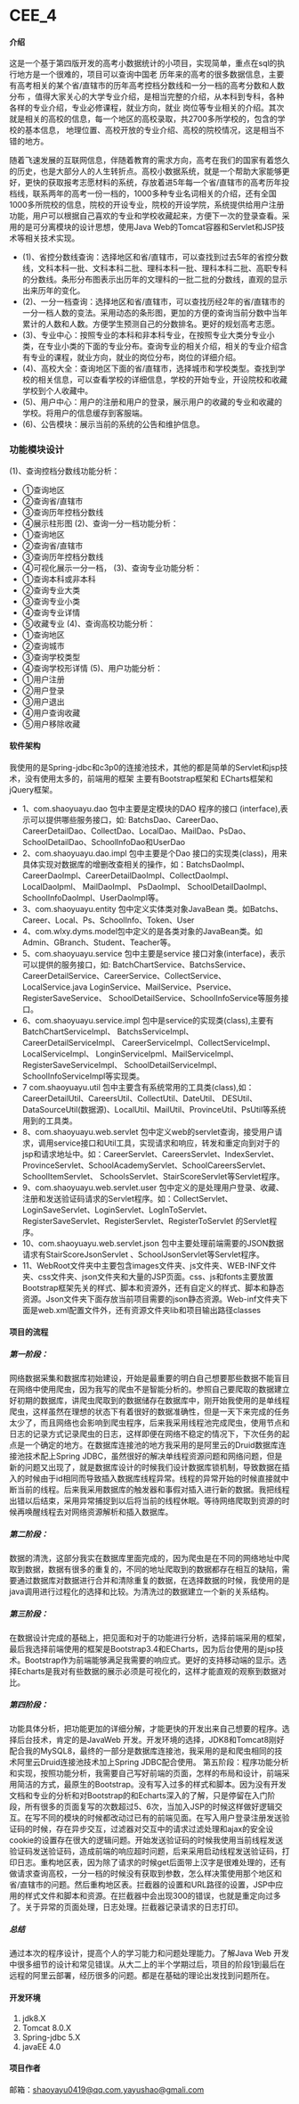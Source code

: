 # CEE_4

#### 介绍

这是一个基于第四版开发的高考小数据统计的小项目，实现简单，重点在sql的执行地方是一个很难的，项目可以查询中国老
历年来的高考的很多数据信息，主要有高考相关的某个省/直辖市的历年高考控档分数线和一分一档的高考分数和人数分布
，值得大家关心的大学专业介绍，是相当完整的介绍，从本科到专科，各种各样的专业介绍，专业必修课程，就业方向，就业
岗位等专业相关的介绍。其次就是相关的高校的信息，每一个地区的高校录取，共2700多所学校的，包含的学校的基本信息，
地理位置、高校开放的专业介绍、高校的院校情况，这是相当不错的地方。


随着飞速发展的互联网信息，伴随着教育的需求方向，高考在我们的国家有着悠久的历史，也是大部分人的人生转折点。高校小数据系统，就是一个帮助大家能够更好，更快的获取报考志愿材料的系统，存放着进5年每一个省/直辖市的高考历年投档线，联系两年的高考一份一档的，1000多种专业名词相关的介绍，还有全国1000多所院校的信息，院校的开设专业，院校的开设学院，系统提供给用户注册功能，用户可以根据自己喜欢的专业和学校收藏起来，方便下一次的登录查看。采用的是可分离模块的设计思想，使用Java Web的Tomcat容器和Servlet和JSP技术等相关技术实现。
- (1)、省控分数线查询：选择地区和省/直辖市，可以查找到过去5年的省控分数线，文科本科一批、文科本科二批、理科本科一批、理科本科二批、高职专科的分数线。条形分布图表示出历年的文理科的一批二批的分数线，直观的显示出来历年的变化。
- (2)、一分一档查询：选择地区和省/直辖市，可以查找历经2年的省/直辖市的一分一档人数的变法。采用动态的条形图，更加的方便的查询当前分数中当年累计的人数和人数。方便学生预测自己的分数排名。更好的规划高考志愿。
- (3)、专业中心：按照专业的本科和非本科专业，在按照专业大类分专业小类，在专业小类的下面的专业分布。查询专业的相关介绍，相关的专业介绍含有专业的课程，就业方向，就业的岗位分布，岗位的详细介绍。
- (4)、高校大全：查询地区下面的省/直辖市，选择城市和学校类型。查找到学校的相关信息，可以查看学校的详细信息，学校的开始专业，开设院校和收藏学校到个人收藏中。
- (5)、用户中心：用户的注册和用户的登录，展示用户的收藏的专业和收藏的学校。将用户的信息缓存到客服端。
- (6)、公告模块：展示当前的系统的公告和维护信息。

### 功能模块设计
(1)、查询控档分数线功能分析：
- ①查询地区
- ②查询省/直辖市
- ③查询历年控档分数线
- ④展示柱形图
(2)、查询一分一档功能分析：
- ①查询地区
- ②查询省/直辖市
- ③查询历年控档分数线
- ④可视化展示一分一档，
(3)、查询专业功能分析：
- ①查询本科或非本科
- ②查询专业大类
- ③查询专业小类
- ④查询专业详情
- ⑤收藏专业
(4)、查询高校功能分析：
- ①查询地区
- ②查询城市
- ③查询学校类型
- ④查询学校形详情
(5)、用户功能分析：
- ①用户注册
- ②用户登录
- ③用户退出
- ④用户查询收藏
- ⑤用户移除收藏

#### 软件架构

我使用的是Spring-jdbc和c3p0的连接池技术，其他的都是简单的Servlet和jsp技术，没有使用太多的，前端用的框架
主要有Bootstrap框架和 ECharts框架和jQuery框架。

- 1、com.shaoyuayu.dao 包中主要是定模块的DAO 程序的接口 (interface),表示可以提供哪些服务接口，如: BatchsDao、CareerDao、CareerDetailDao、CollectDao、LocalDao、MailDao、PsDao、SchoolDetailDao、SchoolInfoDao和UserDao
- 2、com.shaoyuayu.dao.impl 包中主要是个Dao 接口的实现类(class)，用来具体实现对数据库的增删改查相关的操作，如：BatchsDaoImpl、CareerDaoImpl、CareerDetailDaoImpl、CollectDaoImpl、LocalDaoIpml、 MailDaoImpl、 PsDaoImpl、 SchoolDetailDaoImpl、 SchoolInfoDaoImpl、UserDaoImpl等。
- 3、com.shaoyuayu.entity 包中定义实体类对象JavaBean 类。如Batchs、Career、Local、Ps、SchoolInfo、Token、User
- 4、com.wlxy.dyms.model包中定义的是各类对象的JavaBean类。如Admin、GBranch、Student、Teacher等。
- 5、com.shaoyuayu.service 包中主要是service 接口对象(interface)，表示可以提供的服务接口，如: BatchChartService、BatchsService、 CareerDetailService、CareerService、CollectService、LocalService.java LoginService、MailService、Pservice、RegisterSaveService、 SchoolDetailService、SchoolInfoService等服务接口。
- 6、com.shaoyuayu.service.impl 包中是service的实现类(class),主要有BatchChartServiceImpl、 BatchsServiceImpl、CareerDetailServiceImpl、 CareerServiceImpl、CollectServiceImpl、LocalServiceImpl、 LonginServiceIpml、MailServiceImpl、RegisterSaveServiceImpl、 SchoolDetailServiceImpl、SchoolInfoServiceImpl等实现类。
- 7  com.shaoyuayu.util 包中主要含有系统常用的工具类(class),如：CareerDetailUtil、CareersUtil、CollectUtil、DateUtil、 DESUtil、DataSourceUtil(数据源)、LocalUtil、MailUtil、ProvinceUtil、PsUtil等系统用到的工具类。
- 8、com.shaoyuayu.web.servlet 包中定义web的servlet查询，接受用户请求，调用service接口和Util工具，实现请求和响应，转发和重定向到对于的jsp和请求地址中。如：CareerServlet、CareersServlet、IndexServlet、ProvinceServlet、SchoolAcademyServlet、SchoolCareersServlet、 SchoolItemServlet、 SchoolsServlet、StairScoreServlet等Servlet程序。
- 9、com.shaoyuayu.web.servlet.user 包中定义的是处理用户登录、收藏、注册和发送验证码请求的Servlet程序。如：CollectServlet、 LoginSaveServlet、LoginServlet、LogInToServlet、RegisterSaveServlet、RegisterServlet、RegisterToServlet 的Servlet程序。
- 10、com.shaoyuayu.web.servlet.json 包中主要处理前端需要的JSON数据请求有StairScoreJsonServlet 、SchoolJsonServlet等Servlet程序。
- 11、WebRoot文件夹中主要包含images文件夹、js文件夹、WEB-INF文件夹、css文件夹、json文件夹和大量的JSP页面。css、js和fonts主要放置Bootstrap框架先关的样式、脚本和资源外，还有自定义的样式、脚本和静态资源。Json文件夹下面存放当前项目需要的json静态资源。Web-inf文件夹下面是web.xml配置文件外，还有资源文件夹lib和项目输出路径classes


#### 项目的流程

##### 第一阶段：

网络数据采集和数据库初始建设，开始是最重要的明白自己想要那些数据不能盲目在网络中使用爬虫，因为我写的爬虫不是智能分析的。参照自己要爬取的数据建立好初期的数据库，讲爬虫爬取到的数据储存在数据库中，刚开始我使用的是单线程爬虫，这样虽然在理想的状态下有着很好的数据准确性，但是一天下来完成的任务太少了，而且网络也会影响到爬虫程序，后来我采用线程池完成爬虫，使用节点和日志的记录方式记录爬虫的日志，这样即便在网络不稳定的情况下，下次任务的起点是一个确定的地方。在数据库连接池的地方我采用的是阿里云的Druid数据库连接池技术配上Spring JDBC，虽然很好的解决单线程资源问题和网络问题，但是新的问题又出现了，就是数据库设计的时候我们设计数据库锁机制，导致数据在插入的时候由于id相同而导致插入数据库线程异常。线程的异常开始的时候直接就中断当前的线程。后来我采用数据库的触发器和事假对插入进行新的数据。我把线程出错以后结束，采用异常捕捉到以后将当前的线程休眠。等待网络爬取到资源的时候再唤醒线程去对网络资源解析和插入数据库。
##### 第二阶段：

数据的清洗，这部分我实在数据库里面完成的，因为爬虫是在不同的网络地址中爬取到数据，数据有很多的重复的，不同的地址爬取到的数据都存在相互的缺陷，需要通过数据库对数据进行合并和清除重复的数据，在选择数据的时候，我使用的是java调用进行过程化的选择和比较。为清洗过的数据建立一个新的关系结构。
##### 第三阶段：

在数据设计完成的基础上，把见面和对于的功能进行分析，选择前端采用的框架，最后我选择前端使用的框架是Bootstrap3.4和ECharts，因为后台使用的是jsp技术。Bootstrap作为前端能够满足我需要的响应式。更好的支持移动端的显示。选择Echarts是我对有些数据的展示必须是可视化的，这样才能直观的观察到数据对比。
##### 第四阶段：

功能具体分析，把功能更加的详细分解，才能更快的开发出来自己想要的程序。选择后台技术，肯定的是JavaWeb 开发。开发环境的选择，JDK8和Tomcat8刚好配合我的MySQL8，最终的一部分是数据库连接池，我采用的是和爬虫相同的技术阿里云Druid连接池技术加上Spring JDBC配合使用。
第五阶段：程序功能分析和实现，按照功能分析，我需要自己写好前端的页面，怎样的布局和设计，前端采用简洁的方式，最原生的Bootstrap。没有写入过多的样式和脚本。因为没有开发文档和专业的分析和对Bootstrap的和Echarts深入的了解，只是停留在入门阶段，所有很多的页面复写的次数超过5、6次，当加入JSP的时候这样做好逻辑交互。在写不同的模块的时候都改动过已有的前端见面。在写入用户登录注册发送验证码的时候，存在异步交互，过滤器对交互中的请求过滤处理和ajax的安全设cookie的设置存在很大的逻辑问题。开始发送验证码的时候我使用当前线程发送验证码发送验证码，造成前端的响应超时问题，后来采用启动线程发送验证码，打印日志。重构地区表，因为除了请求的时候get后面带上汉字是很难处理的，还有做请求查询高校，一分一档的时候没有获取到参数，怎么样决策使用那个地区和省/直辖市的问题。然后重构地区表。拦截器的设置和URL路径的设置，JSP中应用的样式文件和脚本和资源。在拦截器中会出现300的错误，也就是重定向过多了。关于异常的页面处理，日志处理。拦截器记录请求的日志打印。

##### 总结

通过本次的程序设计，提高个人的学习能力和问题处理能力。了解Java Web 开发中很多细节的设计和常见错误。从大二上的半个学期过后，项目的阶段1到最后在远程的阿里云部署，经历很多的问题。都是在基础的理论出发找到问题所在。


#### 开发环境

1. jdk8.X
2. Tomcat 8.0.X
3. Spring-jdbc 5.X
4. javaEE 4.0

#### 项目作者

邮箱：shaoyayu0419@qq.com,yayushao@gmali.com


